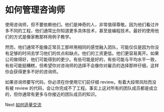 # 如何管理咨询师
[//]: # (Version:1.0.0)
使用咨询师，但不要依赖他们。他们是神奇的人，非常值得尊敬。因为他们看过许多不同的工程，他们通常比你知道更多具体技术，甚至是编程技术。最好的使用他们的方式是像家教那样用例子教学。

然而，他们通常不能像正常员工那样用相同的感觉融入团队，可能仅仅是因为你没有足够的时间去学习他们的优点和缺点。他们的工资更低。他们更容易离开。如果公司做得好，他们可能得到的更少。有些可能是好的，有些可能与平均水平一致，有些可能挺糟糕，但希望你对咨询师的选择不会像你对雇员的选择那样仔细，这样你会获得更多不好的咨询师。

如果咨询师要写代码，你必须在你使用它们前仔细 review。有着大段带风险而没有被 review 的代码，会让你完成不了工程。事实上这对所有的团队成员都是成立的，但你通常有更多与你接近的团队成员的知识。

Next [如何适量交流](04-How-to-Communicate-the-Right-Amount.md)
